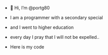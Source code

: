 - 👋 Hi, I’m @portg80
- I am a programmer with a secondary special
- and I went to higher education
- every day I pray that I will not be expelled..

- Here is my code
